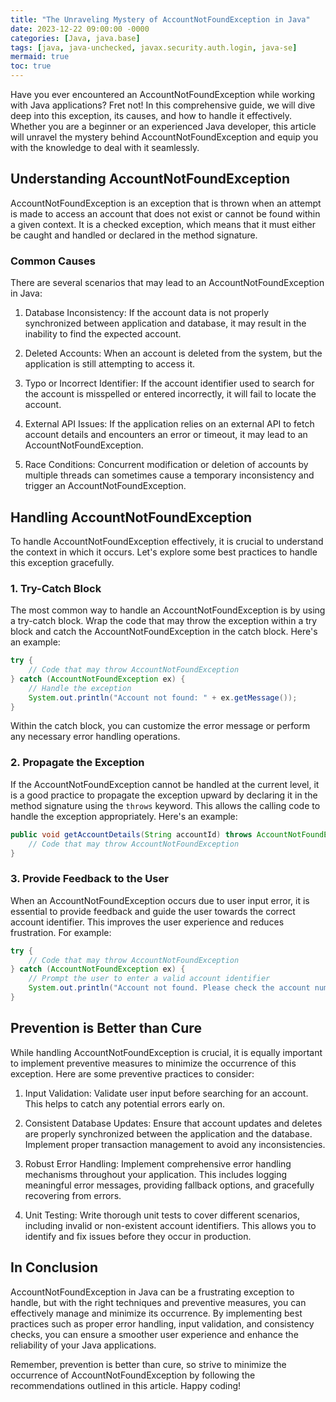 ```yaml
---
title: "The Unraveling Mystery of AccountNotFoundException in Java"
date: 2023-12-22 09:00:00 -0000
categories: [Java, java.base]
tags: [java, java-unchecked, javax.security.auth.login, java-se]
mermaid: true
toc: true
---
```



Have you ever encountered an AccountNotFoundException while working with Java applications? Fret not! In this comprehensive guide, we will dive deep into this exception, its causes, and how to handle it effectively. Whether you are a beginner or an experienced Java developer, this article will unravel the mystery behind AccountNotFoundException and equip you with the knowledge to deal with it seamlessly.

## Understanding AccountNotFoundException

AccountNotFoundException is an exception that is thrown when an attempt is made to access an account that does not exist or cannot be found within a given context. It is a checked exception, which means that it must either be caught and handled or declared in the method signature.

### Common Causes

There are several scenarios that may lead to an AccountNotFoundException in Java:

1. Database Inconsistency: If the account data is not properly synchronized between application and database, it may result in the inability to find the expected account.

2. Deleted Accounts: When an account is deleted from the system, but the application is still attempting to access it.

3. Typo or Incorrect Identifier: If the account identifier used to search for the account is misspelled or entered incorrectly, it will fail to locate the account.

4. External API Issues: If the application relies on an external API to fetch account details and encounters an error or timeout, it may lead to an AccountNotFoundException.

5. Race Conditions: Concurrent modification or deletion of accounts by multiple threads can sometimes cause a temporary inconsistency and trigger an AccountNotFoundException.

## Handling AccountNotFoundException

To handle AccountNotFoundException effectively, it is crucial to understand the context in which it occurs. Let's explore some best practices to handle this exception gracefully.

### 1. Try-Catch Block

The most common way to handle an AccountNotFoundException is by using a try-catch block. Wrap the code that may throw the exception within a try block and catch the AccountNotFoundException in the catch block. Here's an example:

```java
try {
    // Code that may throw AccountNotFoundException
} catch (AccountNotFoundException ex) {
    // Handle the exception
    System.out.println("Account not found: " + ex.getMessage());
}
```

Within the catch block, you can customize the error message or perform any necessary error handling operations.

### 2. Propagate the Exception

If the AccountNotFoundException cannot be handled at the current level, it is a good practice to propagate the exception upward by declaring it in the method signature using the `throws` keyword. This allows the calling code to handle the exception appropriately. Here's an example:

```java
public void getAccountDetails(String accountId) throws AccountNotFoundException {
    // Code that may throw AccountNotFoundException
}
```

### 3. Provide Feedback to the User

When an AccountNotFoundException occurs due to user input error, it is essential to provide feedback and guide the user towards the correct account identifier. This improves the user experience and reduces frustration. For example:

```java
try {
    // Code that may throw AccountNotFoundException
} catch (AccountNotFoundException ex) {
    // Prompt the user to enter a valid account identifier
    System.out.println("Account not found. Please check the account number and try again.");
}
```

## Prevention is Better than Cure

While handling AccountNotFoundException is crucial, it is equally important to implement preventive measures to minimize the occurrence of this exception. Here are some preventive practices to consider:

1. Input Validation: Validate user input before searching for an account. This helps to catch any potential errors early on.

2. Consistent Database Updates: Ensure that account updates and deletes are properly synchronized between the application and the database. Implement proper transaction management to avoid any inconsistencies.

3. Robust Error Handling: Implement comprehensive error handling mechanisms throughout your application. This includes logging meaningful error messages, providing fallback options, and gracefully recovering from errors.

4. Unit Testing: Write thorough unit tests to cover different scenarios, including invalid or non-existent account identifiers. This allows you to identify and fix issues before they occur in production.

## In Conclusion

AccountNotFoundException in Java can be a frustrating exception to handle, but with the right techniques and preventive measures, you can effectively manage and minimize its occurrence. By implementing best practices such as proper error handling, input validation, and consistency checks, you can ensure a smoother user experience and enhance the reliability of your Java applications.

Remember, prevention is better than cure, so strive to minimize the occurrence of AccountNotFoundException by following the recommendations outlined in this article. Happy coding!
